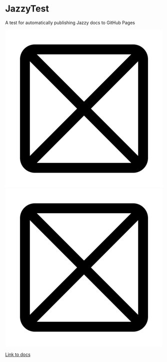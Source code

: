 # JazzyTest
A test for automatically publishing Jazzy docs to GitHub Pages

![Placeholder](Images/placeholder.png)
![Placeholder](https://github.com/john-mueller/JazzyTest/blob/master/Images/placeholder.png)

[Link to docs](https://john-mueller.github.io/JazzyTest)
